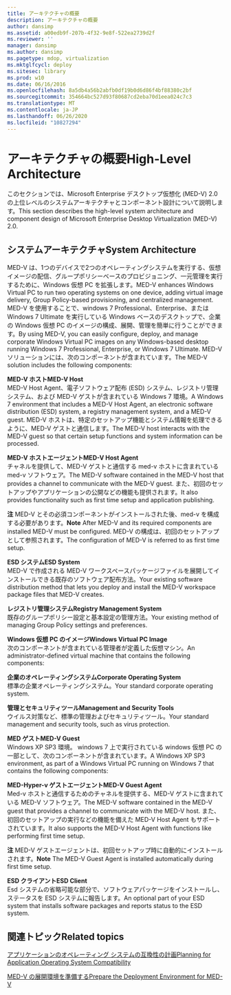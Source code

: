 ```yaml
---
title: アーキテクチャの概要
description: アーキテクチャの概要
author: dansimp
ms.assetid: a00edb9f-207b-4f32-9e8f-522ea2739d2f
ms.reviewer: ''
manager: dansimp
ms.author: dansimp
ms.pagetype: mdop, virtualization
ms.mktglfcycl: deploy
ms.sitesec: library
ms.prod: w10
ms.date: 06/16/2016
ms.openlocfilehash: 8a5db4a56b2abfb0df19b0d6d86f4bf88380c2bf
ms.sourcegitcommit: 354664bc527d93f80687cd2eba70d1eea024c7c3
ms.translationtype: MT
ms.contentlocale: ja-JP
ms.lasthandoff: 06/26/2020
ms.locfileid: "10827294"
---
```

# <span data-ttu-id="dadcb-103">アーキテクチャの概要</span><span class="sxs-lookup"><span data-stu-id="dadcb-103">High-Level Architecture</span></span>


<span data-ttu-id="dadcb-104">このセクションでは、Microsoft Enterprise デスクトップ仮想化 (MED-V) 2.0 の上位レベルのシステムアーキテクチャとコンポーネント設計について説明します。</span><span class="sxs-lookup"><span data-stu-id="dadcb-104">This section describes the high-level system architecture and component design of Microsoft Enterprise Desktop Virtualization (MED-V) 2.0.</span></span>

## <span data-ttu-id="dadcb-105">システムアーキテクチャ</span><span class="sxs-lookup"><span data-stu-id="dadcb-105">System Architecture</span></span>


<span data-ttu-id="dadcb-106">MED-V は、1つのデバイスで2つのオペレーティングシステムを実行する、仮想イメージの配信、グループポリシーベースのプロビジョニング、一元管理を実行するために、Windows 仮想 PC を拡張します。</span><span class="sxs-lookup"><span data-stu-id="dadcb-106">MED-V enhances Windows Virtual PC to run two operating systems on one device, adding virtual image delivery, Group Policy-based provisioning, and centralized management.</span></span> <span data-ttu-id="dadcb-107">MED-V を使用することで、windows 7 Professional、Enterprise、または Windows 7 Ultimate を実行している Windows ベースのデスクトップで、企業の Windows 仮想 PC のイメージの構成、展開、管理を簡単に行うことができます。</span><span class="sxs-lookup"><span data-stu-id="dadcb-107">By using MED-V, you can easily configure, deploy, and manage corporate Windows Virtual PC images on any Windows-based desktop running Windows 7 Professional, Enterprise, or Windows 7 Ultimate.</span></span> <span data-ttu-id="dadcb-108">MED-V ソリューションには、次のコンポーネントが含まれています。</span><span class="sxs-lookup"><span data-stu-id="dadcb-108">The MED-V solution includes the following components:</span></span>

<a href="" id="---------------med-v-host"></a> **<span data-ttu-id="dadcb-109">MED-V ホスト</span><span class="sxs-lookup"><span data-stu-id="dadcb-109">MED-V Host</span></span>**  
<span data-ttu-id="dadcb-110">MED-V Host Agent、電子ソフトウェア配布 (ESD) システム、レジストリ管理システム、および MED-V ゲストが含まれている Windows 7 環境。</span><span class="sxs-lookup"><span data-stu-id="dadcb-110">A Windows 7 environment that includes a MED-V Host Agent, an electronic software distribution (ESD) system, a registry management system, and a MED-V guest.</span></span> <span data-ttu-id="dadcb-111">MED-V ホストは、特定のセットアップ機能とシステム情報を処理できるように、MED-V ゲストと通信します。</span><span class="sxs-lookup"><span data-stu-id="dadcb-111">The MED-V host interacts with the MED-V guest so that certain setup functions and system information can be processed.</span></span>

<a href="" id="-------------------med-v-host-agent"></a> **<span data-ttu-id="dadcb-112">MED-V ホストエージェント</span><span class="sxs-lookup"><span data-stu-id="dadcb-112">MED-V Host Agent</span></span>**  
<span data-ttu-id="dadcb-113">チャネルを提供して、MED-V ゲストと通信する med-v ホストに含まれている med-v ソフトウェア。</span><span class="sxs-lookup"><span data-stu-id="dadcb-113">The MED-V software contained in the MED-V host that provides a channel to communicate with the MED-V guest.</span></span> <span data-ttu-id="dadcb-114">また、初回のセットアップやアプリケーションの公開などの機能も提供されます。</span><span class="sxs-lookup"><span data-stu-id="dadcb-114">It also provides functionality such as first time setup and application publishing.</span></span>

<span data-ttu-id="dadcb-115">**注** MED-V とその必須コンポーネントがインストールされた後、med-v を構成する必要があります。</span><span class="sxs-lookup"><span data-stu-id="dadcb-115">**Note** After MED-V and its required components are installed MED-V must be configured.</span></span> <span data-ttu-id="dadcb-116">MED-V の構成は、初回のセットアップとして参照されます。</span><span class="sxs-lookup"><span data-stu-id="dadcb-116">The configuration of MED-V is referred to as first time setup.</span></span>

 

<a href="" id="esd-system"></a>**<span data-ttu-id="dadcb-117">ESD システム</span><span class="sxs-lookup"><span data-stu-id="dadcb-117">ESD System</span></span>**  
<span data-ttu-id="dadcb-118">MED-V で作成される MED-V ワークスペースパッケージファイルを展開してインストールできる既存のソフトウェア配布方法。</span><span class="sxs-lookup"><span data-stu-id="dadcb-118">Your existing software distribution method that lets you deploy and install the MED-V workspace package files that MED-V creates.</span></span>

<a href="" id="registry-management-system"></a>**<span data-ttu-id="dadcb-119">レジストリ管理システム</span><span class="sxs-lookup"><span data-stu-id="dadcb-119">Registry Management System</span></span>**  
<span data-ttu-id="dadcb-120">既存のグループポリシー設定と基本設定の管理方法。</span><span class="sxs-lookup"><span data-stu-id="dadcb-120">Your existing method of managing Group Policy settings and preferences.</span></span>

<a href="" id="windows-virtual-pc-image"></a>**<span data-ttu-id="dadcb-121">Windows 仮想 PC のイメージ</span><span class="sxs-lookup"><span data-stu-id="dadcb-121">Windows Virtual PC Image</span></span>**  
<span data-ttu-id="dadcb-122">次のコンポーネントが含まれている管理者が定義した仮想マシン。</span><span class="sxs-lookup"><span data-stu-id="dadcb-122">An administrator-defined virtual machine that contains the following components:</span></span>

<a href="" id="corporate-operating-system"></a>**<span data-ttu-id="dadcb-123">企業のオペレーティングシステム</span><span class="sxs-lookup"><span data-stu-id="dadcb-123">Corporate Operating System</span></span>**  
<span data-ttu-id="dadcb-124">標準の企業オペレーティングシステム。</span><span class="sxs-lookup"><span data-stu-id="dadcb-124">Your standard corporate operating system.</span></span>

<a href="" id="management-and-security-tools"></a>**<span data-ttu-id="dadcb-125">管理とセキュリティツール</span><span class="sxs-lookup"><span data-stu-id="dadcb-125">Management and Security Tools</span></span>**  
<span data-ttu-id="dadcb-126">ウイルス対策など、標準の管理およびセキュリティツール。</span><span class="sxs-lookup"><span data-stu-id="dadcb-126">Your standard management and security tools, such as virus protection.</span></span>

<a href="" id="-----------------------med-v-guest"></a> **<span data-ttu-id="dadcb-127">MED ゲスト</span><span class="sxs-lookup"><span data-stu-id="dadcb-127">MED-V Guest</span></span>**  
<span data-ttu-id="dadcb-128">Windows XP SP3 環境。 windows 7 上で実行されている windows 仮想 PC の一部として、次のコンポーネントが含まれています。</span><span class="sxs-lookup"><span data-stu-id="dadcb-128">A Windows XP SP3 environment, as part of a Windows Virtual PC running on Windows 7 that contains the following components:</span></span>

<a href="" id="---------------------------med-v-guest-agent"></a> **<span data-ttu-id="dadcb-129">MED-Hyper-v ゲストエージェント</span><span class="sxs-lookup"><span data-stu-id="dadcb-129">MED-V Guest Agent</span></span>**  
<span data-ttu-id="dadcb-130">Med-v ホストと通信するためのチャネルを提供する、MED-V ゲストに含まれている MED-V ソフトウェア。</span><span class="sxs-lookup"><span data-stu-id="dadcb-130">The MED-V software contained in the MED-V guest that provides a channel to communicate with the MED-V host.</span></span> <span data-ttu-id="dadcb-131">また、初回のセットアップの実行などの機能を備えた MED-V Host Agent もサポートされています。</span><span class="sxs-lookup"><span data-stu-id="dadcb-131">It also supports the MED-V Host Agent with functions like performing first time setup.</span></span>

<span data-ttu-id="dadcb-132">**注** MED-V ゲストエージェントは、初回セットアップ時に自動的にインストールされます。</span><span class="sxs-lookup"><span data-stu-id="dadcb-132">**Note** The MED-V Guest Agent is installed automatically during first time setup.</span></span>

 

<a href="" id="esd-client"></a>**<span data-ttu-id="dadcb-133">ESD クライアント</span><span class="sxs-lookup"><span data-stu-id="dadcb-133">ESD Client</span></span>**  
<span data-ttu-id="dadcb-134">Esd システムの省略可能な部分で、ソフトウェアパッケージをインストールし、ステータスを ESD システムに報告します。</span><span class="sxs-lookup"><span data-stu-id="dadcb-134">An optional part of your ESD system that installs software packages and reports status to the ESD system.</span></span>

## <span data-ttu-id="dadcb-135">関連トピック</span><span class="sxs-lookup"><span data-stu-id="dadcb-135">Related topics</span></span>


[<span data-ttu-id="dadcb-136">アプリケーションのオペレーティング システムの互換性の計画</span><span class="sxs-lookup"><span data-stu-id="dadcb-136">Planning for Application Operating System Compatibility</span></span>](planning-for-application-operating-system-compatibility.md)

[<span data-ttu-id="dadcb-137">MED-V の展開環境を準備する</span><span class="sxs-lookup"><span data-stu-id="dadcb-137">Prepare the Deployment Environment for MED-V</span></span>](prepare-the-deployment-environment-for-med-v.md)

 

 





